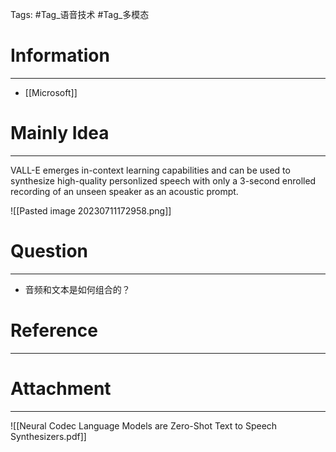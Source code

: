 Tags: #Tag_语音技术 #Tag_多模态 
# Information
---
-  [[Microsoft]]

# Mainly Idea
---
VALL-E emerges in-context learning capabilities and can be used to synthesize high-quality personlized speech with only a 3-second enrolled recording of an unseen speaker as an acoustic prompt.

![[Pasted image 20230711172958.png]]


# Question
---
- 音频和文本是如何组合的？

# Reference
---


# Attachment
---
![[Neural Codec Language Models are Zero-Shot Text to Speech Synthesizers.pdf]]